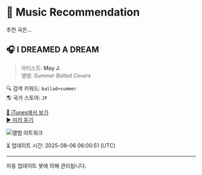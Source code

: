 
# 🎵 Music Recommendation

추천 곡은...

## 🎧 I DREAMED A DREAM  
> 아티스트: **May J.**  
> 앨범: _Summer Ballad Covers_  

🔍 검색 키워드: `ballad+summer`  
🌎 국가 스토어: `JP`

[🔗 iTunes에서 보기](https://music.apple.com/jp/album/i-dreamed-a-dream/657670112?i=657670262&uo=4)  
[▶️ 미리 듣기](https://audio-ssl.itunes.apple.com/itunes-assets/AudioPreview125/v4/c8/c3/72/c8c372eb-75c6-1750-e21c-ac132bd5c41e/mzaf_7413390178794628339.plus.aac.p.m4a)

![앨범 아트워크](https://is1-ssl.mzstatic.com/image/thumb/Music/v4/6c/b8/eb/6cb8eb04-9f96-0151-7115-06c6be87623d/RZCD-59307.jpg/100x100bb.jpg)

⏳ 업데이트 시간: 2025-08-06 06:00:51 (UTC)

---
자동 업데이트 봇에 의해 관리됩니다.
